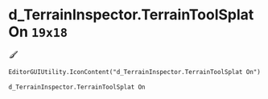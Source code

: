 # d_TerrainInspector.TerrainToolSplat On `19x18`
<img src="/img/d_TerrainInspector.TerrainToolSplat%20On.png" width=19 height=18>

``` CSharp
EditorGUIUtility.IconContent("d_TerrainInspector.TerrainToolSplat On")
```
```
d_TerrainInspector.TerrainToolSplat On
```
